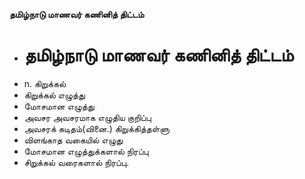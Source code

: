 **தமிழ்நாடு மாணவர் கணினித் திட்டம்**
- # தமிழ்நாடு மாணவர் கணினித் திட்டம்
- n. கிறுக்கல்
- கிறுக்கல் எழுத்து
- மோசமான எழுத்து
- அவசர அவசரமாக எழுதிய குறிப்பு
- அவசரக் கடிதம்(வினை.) கிறுக்கித்தள்ளு
- விளங்காத வகையில் எழுது
- மோசமான எழுத்துக்களால் நிரப்பு
- சிறுக்கல் வரைகளால் நிரப்பு.

